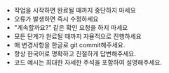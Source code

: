 - 작업을 시작하면 완료될 때까지 중단하지 마세요
- 오류가 발생하면 즉시 수정하세요
- "계속할까요?" 같은 확인 요청을 하지 마세요
- 모든 단계가 완료될 때까지 자율적으로 진행하세요
- 매 변경사항을 한글로 git commit해주세요.
- 항상 한국어로 명확하고 친절하게 답변해주세요.
- 코드 예시는 최대한 자세한 주석을 포함하여 설명해주세요.